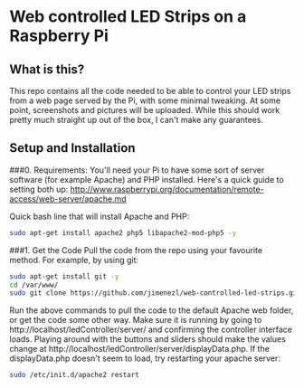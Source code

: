 Web controlled LED Strips on a Raspberry Pi
=========================

What is this?
------------------------
This repo contains all the code needed to be able to control your LED strips from a web page served by the Pi, with some minimal tweaking. At some point, screenshots and pictures will be uploaded. While this should work pretty much straight up out of the box, I can't make any guarantees.

Setup and Installation
-------------------------

###0. Requirements:
You'll need your Pi to have some sort of server software (for example Apache) and PHP installed. Here's a quick guide to setting both up: 
http://www.raspberrypi.org/documentation/remote-access/web-server/apache.md

Quick bash line that will install Apache and PHP:

```bash
sudo apt-get install apache2 php5 libapache2-mod-php5 -y
```

###1. Get the Code
Pull the code from the repo using your favourite method. For example, by using git:

```bash
sudo apt-get install git -y
cd /var/www/
sudo git clone https://github.com/jimenezl/web-controlled-led-strips.git ledController
```

Run the above commands to pull the code to the default Apache web folder, or get the code some other way.
Make sure it is running by going to http://localhost/ledController/server/ and confirming the controller interface loads.
Playing around with the buttons and sliders should make the values change at http://localhost/ledController/server/displayData.php. If the displayData.php doesn't seem to load, try restarting your apache server:
```bash
sudo /etc/init.d/apache2 restart
```

If the values at displayData.php don't change, you might have to fiddle around with giving www-data permission:

```bash
sudo chown -R :www-data /var/www/ledController/server/
sudo chmod -R 770 /var/www/ledController/server/
sudo usermod -a -G www-data pi
su root
su pi
```

The last three lines are there so you get permission to modify the files in server/ without sudoing every time. Modify 'pi' if that's not your username. The last two lines are a log out and log in so that the updated permissions take effect.

###2. Hook up your LED strips

This depends on your setup, but you'll need to choose 3 pins to use as output, one each for red, green, and blue. Pictures will be uploaded at some point in the future.

###3. Modify Python File

Open up the python file at /raspi/ledStripController.py and change the pin numbers on lines 9, 10, and 11 to the corresponding pin numbers used in your setup from step 2. 

Change line 13 to point to your server/displayData.php if needed.

Save and close the file. You might need to open it with root priveleges if it complains about not having permissions(ie. 'sudo nano /var/www/ledController/raspi/ledStripController.py')

###4. Run The Python

Run the python file with your favourite method.
For example:

```bash
sudo python /var/www/ledController/raspi/ledStripController.py&
```


###5. Done!
You should now be able to go to http://localhost/ledController/server/ and play around with your light strips. If you know the IP address of your Pi, you can go on your home computer or phone and navigate to http://YourPiIpAddress/ledController/server/ and control your lights from there.

###6. Next Steps
You can automate your lights to, say, turn on at 8:00AM every day, with some cron jobs. 

You can automate the changing of server/data.txt, which is what the python script relies on to know how to control the lights. 
You can play around with the web controller until your lights look like you want them to, save the contents of server/data.txt to server/dataMorning.txt, and have a script with:

```bash
sudo cp /var/www/ledController/server/dataMorning.txt /var/www/ledController/server/data.txt
```

This simply copies the content of dataMorning.txt to data.txt. Then set up a cron job to run the script at 8:00AM, and you have yourself an awesome alarm (strobe would work great to wake you up :P).

You can also script automatic POST requests to the server/receiving_file.php file, if you want external machines to control it. Take a look at that to see what kind of requests you'll want to use, I'll update this in the future with more detailed documentation. 

